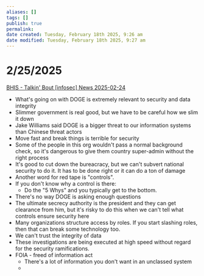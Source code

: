 ```yaml
---
aliases: []
tags: []
publish: true
permalink:
date created: Tuesday, February 18th 2025, 9:26 am
date modified: Tuesday, February 18th 2025, 9:27 am
---
```


# 2/25/2025

[BHIS - Talkin' Bout [infosec] News 2025-02-24](https://www.youtube.com/watch?v=FJyMjs_XVLs)

- What's going on with DOGE is extremely relevant to security and data integrity
- Slimmer government is real good, but we have to be careful how we slim it down
- Jake Williams said DOGE is a bigger threat to our information systems than Chinese threat actors
- Move fast and break things is terrible for security
- Some of the people in this org wouldn't pass a normal background check, so it's dangerous to give them country super-admin without the right process
- It's good to cut down the bureacracy, but we can't subvert national security to do it.  It has to be done right or it can do a ton of damage
- Another word for red tape is "controls".
- If you don't know why a control is there:
    - Do the "5 Whys" and you typically get to the bottom.
- There's no way DOGE is asking enough questions
- The ultimate secrecy authority is the president and they can get clearance from him, but it's risky to do this when we can't tell what controls ensure security here
- Many organizations structure access by roles.  If you start slashing roles, then that can break some technology too.
- We can't trust the integrity of data
- These investigations are being executed at high speed without regard for the security ramifications.  
- FOIA - freed of information act
    - There's a lot of information you don't want in an unclassed system
    - 